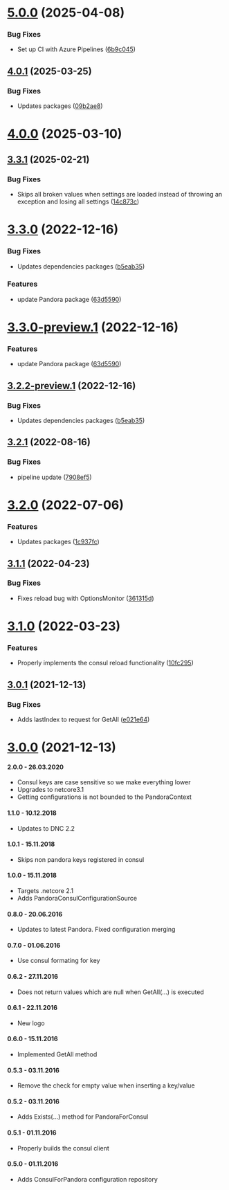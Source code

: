 # [5.0.0](https://github.com/1SoftwareCompany/Sett1x.Consul/compare/v4.0.0...v5.0.0) (2025-04-08)


### Bug Fixes

* Set up CI with Azure Pipelines ([6b9c045](https://github.com/1SoftwareCompany/Sett1x.Consul/commit/6b9c045f677837161c79d3e6663a9eef0dac02de))

## [4.0.1](https://github.com/Elders/Pandora.Consul/compare/v4.0.0...v4.0.1) (2025-03-25)


### Bug Fixes

* Updates packages ([09b2ae8](https://github.com/Elders/Pandora.Consul/commit/09b2ae8c7eb886753b64bfb9293de122b21c29bd))

# [4.0.0](https://github.com/Elders/Pandora.Consul/compare/v3.3.1...v4.0.0) (2025-03-10)

## [3.3.1](https://github.com/Elders/Pandora.Consul/compare/v3.3.0...v3.3.1) (2025-02-21)


### Bug Fixes

* Skips all broken values when settings are loaded instead of throwing an exception and losing all settings ([14c873c](https://github.com/Elders/Pandora.Consul/commit/14c873c3c8a2b7a6d65f0b35b14c1407504b723b))

# [3.3.0](https://github.com/Elders/Pandora.Consul/compare/v3.2.1...v3.3.0) (2022-12-16)


### Bug Fixes

* Updates dependencies packages ([b5eab35](https://github.com/Elders/Pandora.Consul/commit/b5eab354c5fe4c4f580c1db0fde4877bedc187fc))


### Features

* update Pandora package ([63d5590](https://github.com/Elders/Pandora.Consul/commit/63d5590c1c9465642dca2e7cdf7d9244d319c304))

# [3.3.0-preview.1](https://github.com/Elders/Pandora.Consul/compare/v3.2.2-preview.1...v3.3.0-preview.1) (2022-12-16)


### Features

* update Pandora package ([63d5590](https://github.com/Elders/Pandora.Consul/commit/63d5590c1c9465642dca2e7cdf7d9244d319c304))

## [3.2.2-preview.1](https://github.com/Elders/Pandora.Consul/compare/v3.2.1...v3.2.2-preview.1) (2022-12-16)


### Bug Fixes

* Updates dependencies packages ([b5eab35](https://github.com/Elders/Pandora.Consul/commit/b5eab354c5fe4c4f580c1db0fde4877bedc187fc))

## [3.2.1](https://github.com/Elders/Pandora.Consul/compare/v3.2.0...v3.2.1) (2022-08-16)


### Bug Fixes

* pipeline update ([7908ef5](https://github.com/Elders/Pandora.Consul/commit/7908ef5ec5d96bb4a65e4b64e4f2c6cfce33f065))

# [3.2.0](https://github.com/Elders/Pandora.Consul/compare/v3.1.1...v3.2.0) (2022-07-06)


### Features

* Updates packages ([1c937fc](https://github.com/Elders/Pandora.Consul/commit/1c937fc12713f8d16128f2c231748e9bee55daf9))

## [3.1.1](https://github.com/Elders/Pandora.Consul/compare/v3.1.0...v3.1.1) (2022-04-23)


### Bug Fixes

* Fixes reload bug with OptionsMonitor ([361315d](https://github.com/Elders/Pandora.Consul/commit/361315dd079ae1342b4eee0a83457694282cfb52))

# [3.1.0](https://github.com/Elders/Pandora.Consul/compare/v3.0.1...v3.1.0) (2022-03-23)


### Features

* Properly implements the consul reload functionality ([10fc295](https://github.com/Elders/Pandora.Consul/commit/10fc295a91986fe977ae29ba14f98f52b957fd0e))

## [3.0.1](https://github.com/Elders/Pandora.Consul/compare/v3.0.0...v3.0.1) (2021-12-13)


### Bug Fixes

* Adds lastIndex to request for GetAll ([e021e64](https://github.com/Elders/Pandora.Consul/commit/e021e640cc78c216888762df9692290bfcaea596))

# [3.0.0](https://github.com/Elders/Pandora.Consul/compare/v2.0.0...v3.0.0) (2021-12-13)

#### 2.0.0 - 26.03.2020
* Consul keys are case sensitive so we make everything lower
* Upgrades to netcore3.1
* Getting configurations is not bounded to the PandoraContext

#### 1.1.0 - 10.12.2018
* Updates to DNC 2.2

#### 1.0.1 - 15.11.2018
* Skips non pandora keys registered in consul

#### 1.0.0 - 15.11.2018
* Targets .netcore 2.1
* Adds PandoraConsulConfigurationSource

#### 0.8.0 - 20.06.2016
* Updates to latest Pandora. Fixed configuration merging

#### 0.7.0 - 01.06.2016
* Use consul formating for key

#### 0.6.2 - 27.11.2016
* Does not return values which are null when GetAll(...) is executed

#### 0.6.1 - 22.11.2016
* New logo

#### 0.6.0 - 15.11.2016
* Implemented GetAll method

#### 0.5.3 - 03.11.2016
* Remove the check for empty value when inserting a key/value

#### 0.5.2 - 03.11.2016
* Adds Exists(...) method for PandoraForConsul

#### 0.5.1 - 01.11.2016
* Properly builds the consul client

#### 0.5.0 - 01.11.2016
* Adds ConsulForPandora configuration repository
